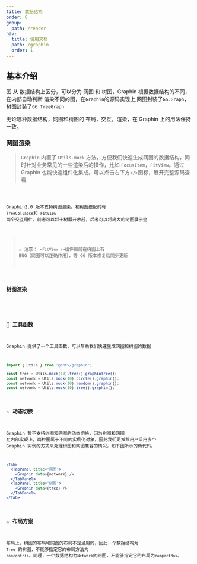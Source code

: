 ```yaml
---
title: 数据结构
order: 0
group:
  path: /render
nav:
  title: 使用文档
  path: /graphin
  order: 1
---
```


## 基本介绍

图 从 数据结构上区分，可以分为 网图 和 树图，Graphin 根据数据结构的不同，在内部自动判断 渲染不同的图，在`Graphin`的源码实现上,网图封装了`G6.Graph`，树图封装了`G6.TreeGraph`

无论哪种数据结构，网图和树图的 布局，交互，渲染，在 Graphin 上的用法保持一致。

### 网图渲染

> `Graphin` 内置了 `Utils.mock` 方法，方便我们快速生成网图的数据结构，同时针对业务常见的一些渲染后的操作，比如 `FocusItem`，`FitView`。通过 Graphin 也能快速组件化集成。可以点击右下方`</>`图标，展开完整源码查看

<code src='./Network.tsx'>

Graphin2.0 版本支持树图渲染。和树图搭配的有 `TreeCollapse`和 `FitView` 两个交互组件。前者可以将子树展开收起，后者可以将庞大的树图展示全

> ⚠️ 注意： `<FitView />`组件目前在树图上有 BUG（网图可以正确作用），等 G6 版本修复后同步更新

### 树图渲染

<!-- <code src='./CompactBox.tsx'> -->

### 🔧 工具函数

Graphin 提供了一个工具函数，可以帮助我们快速生成网图和树图的数据

```jsx | pure
import { Utils } from '@antv/graphin';

const tree = Utils.mock(10).tree().graphinTree();
const network = Utils.mock(10).circle().graphin();
const network = Utils.mock(10).random().graphin();
const network = Utils.mock(10).tree().graphin();
```

### ⚠️ 动态切换

Graphin 暂不支持树图和网图的动态切换，因为树图和网图 在内部实现上，两种图属于不同的实例化对象，因此我们更推荐用户采用多个 Graphin 实例的方式来处理树图和网图兼容的情况，如下图所示的伪代码。

```jsx | pure
<Tab>
  <TabPanel title="网图">
    <Graphin data={network} />
  </TabPanel>
  <TabPanel title="树图">
    <Graphin data={tree} />
  </TabPanel>
</Tab>
```

### ⚠️ 布局方案

布局上，树图的布局和网图的布局不是通用的，因此一个数据结构为 `Tree` 的树图，不能够指定它的布局方法为 `concentric`。同理，一个数据结构为`Network`的网图，不能够指定它的布局为`compactBox`。
